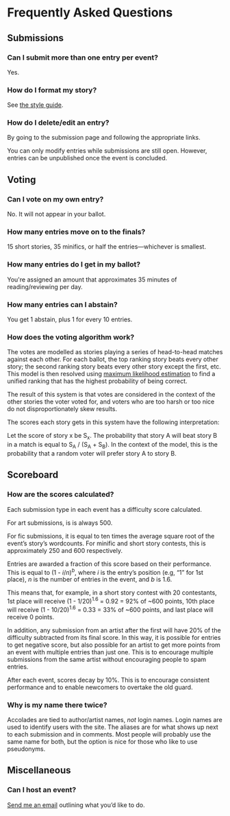 # Frequently Asked Questions

## Submissions

### Can I submit more than one entry per event?

Yes.

### How do I format my story?

See [the style guide](/style).

### How do I delete/edit an entry?

By going to the submission page and following the appropriate links.

You can only modify entries while submissions are still open. However, entries can be unpublished once the event is concluded.

## Voting

### Can I vote on my own entry?

No. It will not appear in your ballot.

### How many entries move on to the finals?

15 short stories, 35 minifics, or half the entries&mdash;whichever is smallest.

### How many entries do I get in my ballot?

You're assigned an amount that approximates 35 minutes of reading/reviewing per day.

### How many entries can I abstain?

You get 1 abstain, plus 1 for every 10 entries.

### How does the voting algorithm work?

The votes are modelled as stories playing a series of head-to-head matches against each other.
For each ballot, the top ranking story beats every other story; the second ranking story beats every other story except the first, etc.
This model is then resolved using [maximum likelihood estimation](https://en.wikipedia.org/wiki/Maximum_likelihood) to find a unified ranking that has the highest probability of being correct.

The result of this system is that votes are considered in the context of the other stories the voter voted for, and voters who are too harsh or too nice do not disproportionately skew results.

The scores each story gets in this system have the following interpretation:

Let the score of story x be S<sub>x</sub>.
The probability that story A will beat story B in a match is equal to S<sub>A</sub> / (S<sub>A</sub> + S<sub>B</sub>).
In the context of the model, this is the probability that a random voter will prefer story A to story B.

## Scoreboard

### How are the scores calculated?

Each submission type in each event has a difficulty score calculated.

For art submissions, is is always 500.

For fic submissions, it is equal to ten times the average square root of the event’s story’s wordcounts.
For minific and short story contests, this is approximately 250 and 600 respectively.

Entries are awarded a fraction of this score based on their performance.
This is equal to (1 - *i*/*n*)<sup>*b*</sup>, where *i* is the entry’s position (e.g, “1” for 1st place), *n* is the number of entries in the event, and *b* is 1.6.

This means that, for example, in a short story contest with 20 contestants, 1st place will receive (1 - 1/20)<sup>1.6</sup> = 0.92 = 92% of ~600 points, 10th place will receive (1 - 10/20)<sup>1.6</sup> = 0.33 = 33% of ~600 points, and last place will receive 0 points.

In addition, any submission from an artist after the first will have 20% of the difficulty subtracted from its final score.
In this way, it is possible for entries to get negative score, but also possible for an artist to get more points from an event with multiple entries than just one.
This is to encourage multiple submissions from the same artist without encouraging people to spam entries.

After each event, scores decay by 10%.
This is to encourage consistent performance and to enable newcomers to overtake the old guard.

### Why is my name there twice?

Accolades are tied to author/artist names, *not* login names.
Login names are used to identify users with the site.
The aliases are for what shows up next to each submission and in comments.
Most people will probably use the same name for both, but the option is nice for those who like to use pseudonyms.

## Miscellaneous

### Can I host an event?

[Send me an email](mailto:cthor@cpan.org) outlining what you’d like to do.
